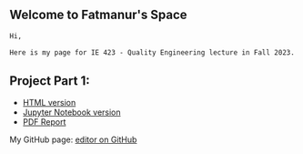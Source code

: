 ## Welcome to Fatmanur's Space

```markdown
Hi,

Here is my page for IE 423 - Quality Engineering lecture in Fall 2023.

```
## Project Part 1:
- [HTML version](code.html)
- [Jupyter Notebook version](code.ipynb)
- [PDF Report](ProjectPart1.pdf)

My GitHub page: [editor on GitHub](https://github.com/BU-IE-423/fall-23-fatmanuryaman/edit/main/index.md)
